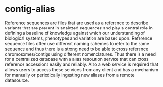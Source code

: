 # contig-alias #
Reference sequences are files that are used as a reference to describe variants that are present in analyzed sequences and play a central role in defining a baseline of knowledge against which our understanding of biological systems, phenotypes and variation are based upon. Reference sequence files often use different naming schemes to refer to the same sequence and thus there is a strong need to be able to cross reference chromosomes/contigs using different nomenclatures. Thus there is a need for a centralized database with a alias resolution service that can cross reference accessions easily and reliably. Also a web service is required that allows users to access these services from any client and has a mechanism for manually or periodically ingesting new aliases from a remote datasource.
